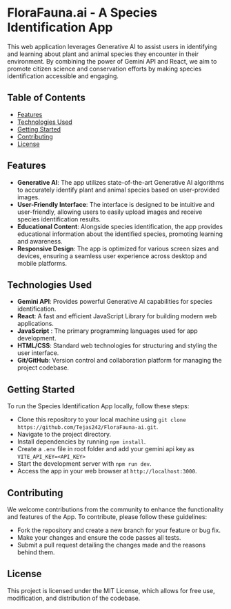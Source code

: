 # FloraFauna.ai - A Species Identification App
This web application leverages Generative AI to assist users in identifying and learning about plant and animal species they encounter in their environment. By combining the power of Gemini API and React, we aim to promote citizen science and conservation efforts by making species identification accessible and engaging.

## Table of Contents
- [Features](#features)
- [Technologies Used](#technologies-used)
- [Getting Started](#getting-started)
- [Contributing](#contributing)
- [License](#license)

## Features
- __Generative AI__: The app utilizes state-of-the-art Generative AI algorithms to accurately identify plant and animal species based on user-provided images.
- __User-Friendly Interface__: The interface is designed to be intuitive and user-friendly, allowing users to easily upload images and receive species identification results.
- __Educational Content__: Alongside species identification, the app provides educational information about the identified species, promoting learning and awareness.
- __Responsive Design__: The app is optimized for various screen sizes and devices, ensuring a seamless user experience across desktop and mobile platforms.

## Technologies Used
- __Gemini API__: Provides powerful Generative AI capabilities for species identification.
- __React__: A fast and efficient JavaScript Library for building modern web applications.
- __JavaScript__ : The primary programming languages used for app development.
- __HTML/CSS__: Standard web technologies for structuring and styling the user interface.
- __Git/GitHub__: Version control and collaboration platform for managing the project codebase.

## Getting Started
To run the Species Identification App locally, follow these steps:

- Clone this repository to your local machine using `git clone https://github.com/Tejas242/FloraFauna-ai.git`.
- Navigate to the project directory.
- Install dependencies by running `npm install`.
- Create a `.env` file in root folder and add your gemini api key as `VITE_API_KEY=<API_KEY>`
- Start the development server with `npm run dev`.
- Access the app in your web browser at `http://localhost:3000`.

## Contributing
We welcome contributions from the community to enhance the functionality and features of the App. To contribute, please follow these guidelines:

- Fork the repository and create a new branch for your feature or bug fix.
- Make your changes and ensure the code passes all tests.
- Submit a pull request detailing the changes made and the reasons behind them.

## License
This project is licensed under the MIT License, which allows for free use, modification, and distribution of the codebase.
